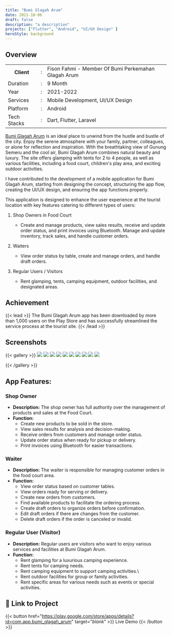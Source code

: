 ```yaml
---
title: "Bumi Glagah Arum"
date: 2021-10-06
draft: false
description: "a description"
projects: ["Flutter", "Android", "UI/UX Design" ]
heroStyle: background
---
```



## Overview

<table class="table-auto text-left text-base min-w-full">
    <tbody>
      <tr class="border-b py-2">
        <th scope="row" class="font-bold">Client</th>
        <td class="font-bold">:</td>
        <td class="py-2">Fison Fahmi - Member Of Bumi Perkemahan Glagah Arum</td>
      </tr>
      <tr class="border-b py-2">
        <td class="font-bold">Duration</td>
        <td class="font-bold">:</td>
        <td class="py-2">9 Month</td>
      </tr>
      <tr class="border-b py-2">
        <td class="font-bold">Year</td>
        <td class="font-bold">:</td>
        <td class="py-2">2021-2022</td>
      </tr>
      <tr class="border-b py-2">
        <td class="font-bold">Services</td>
        <td class="font-bold">:</td>
        <td class="py-2">
          Mobile Development, UI/UX Design
          </td>
      </tr>
      <tr class="border-b py-2">
        <td class="font-bold">Platform</td>
        <td class="font-bold">:</td>
        <td class="py-2">
          Android
          </td>
      </tr>        
      <tr class="border-b py-2">
        <td class="font-bold">Tech Stacks</td>
        <td class="font-bold">:</td>
        <td class="py-2">
          Dart, Flutter, Laravel
          </td>
      </tr>        
    </tbody>
  </table>
  
[Bumi Glagah Arum](https://bumiglagaharum.com/) is an ideal place to unwind from the hustle and bustle of the city. Enjoy the serene atmosphere with your family, partner, colleagues, or alone for reflection and inspiration.
With the breathtaking view of Gunung Semeru and the cool air, Bumi Glagah Arum combines natural beauty and luxury. The site offers glamping with tents for 2 to 4 people, as well as various facilities, including a food court, children's play area, and exciting outdoor activities.

I have contributed to the development of a mobile application for Bumi Glagah Arum, starting from designing the concept, structuring the app flow, creating the UI/UX design, and ensuring the app functions properly.

This application is designed to enhance the user experience at the tourist location with key features catering to different types of users:
1. Shop Owners in Food Court
      - Create and manage products, view sales results, receive and update order status, and print invoices using Bluetooth.
Manage and update inventory, track sales, and handle customer orders.

1. Waiters
      - View order status by table, create and manage orders, and handle draft orders.

2. Regular Users / Visitors
      - Rent glamping, tents, camping equipment, outdoor facilities, and designated areas.


## Achievement
{{< lead >}}
The Bumi Glagah Arum app has been downloaded by more than 1,000 users on the Play Store and has successfully streamlined the service process at the tourist site.
{{< /lead >}}


## Screenshots


{{< gallery >}}
  <img src="img/bumiglagaharum-0.png" class="grid-w50" />
  <img src="img/bumiglagaharum-1.png" class="grid-w50" />
  <img src="img/bumiglagaharum-2.png" class="grid-w50" />
  <img src="img/bumiglagaharum-3.png" class="grid-w50" />
  <img src="img/bumiglagaharum-4.png" class="grid-w50" />
  <img src="img/bumiglagaharum-5.png" class="grid-w50" />
  <img src="img/bumiglagaharum-6.png" class="grid-w50" />
  <img src="img/bumiglagaharum-7.png" class="grid-w50" />
  <img src="img/bumiglagaharum-8.png" class="grid-w50" />
  <img src="img/bumiglagaharum-9.png" class="grid-w50" />

{{< /gallery >}}

## App Features:

### Shop Owner
- **Description:** The shop owner has full authority over the management of products and sales at the Food Court.
- **Function:**
  - Create new products to be sold in the store.
  - View sales results for analysis and decision-making.
  - Receive orders from customers and manage order status.
  - Update order status when ready for pickup or delivery.
  - Print invoices using Bluetooth for easier transactions.
  
### Waiter
- **Description:** The waiter is responsible for managing customer orders in the food court area.
- **Function:**
  - View order status based on customer tables.
  - View orders ready for serving or delivery.
  - Create new orders from customers.
  - Find available products to facilitate the ordering process.
  - Create draft orders to organize orders before confirmation.
  - Edit draft orders if there are changes from the customer.
  - Delete draft orders if the order is canceled or invalid.
  
### Regular User (Visitor)
- **Description:** Regular users are visitors who want to enjoy various services and facilities at Bumi Glagah Arum.
- **Function:**
  - Rent glamping for a luxurious camping experience.
  - Rent tents for camping needs.
  - Rent camping equipment to support camping activities.\
  - Rent outdoor facilities for group or family activities.
  - Rent specific areas for various needs such as events or special activities.
  

## 🔗 Link to Project
{{< button href="https://play.google.com/store/apps/details?id=com.app.bumi_glagah_arum" target="_blank_" >}}
Live Demo
{{< /button >}}